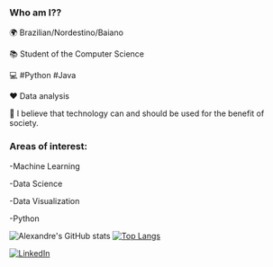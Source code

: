 ### Who am I??

🌍 Brazilian/Nordestino/Baiano

📚 Student of the Computer Science 

💻 #Python #Java

❤ Data analysis

👊 I believe that technology can and should be used for the benefit of society.


### Areas of interest:

-Machine Learning

-Data Science

-Data Visualization

-Python

![Alexandre's GitHub stats](https://github-readme-stats.vercel.app/api?username=AlexandrePeBrito&show_icons=true&theme=radical)
[![Top Langs](https://github-readme-stats.vercel.app/api/top-langs/?username=AlexandrePeBrito&layout=compact&show_icons=true&theme=radical)](https://github.com/AlexandrePeBrito)

[![LinkedIn](https://img.shields.io/badge/LinkedIn-0077B5?style=for-the-badge&logo=linkedin&logoColor=white)](https://www.linkedin.com/in/alexandre-brito-6629ba216/)
